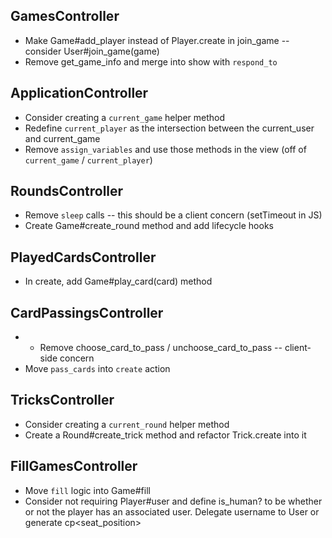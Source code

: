 ## GamesController
- Make Game#add_player instead of Player.create in join_game -- consider User#join_game(game)
- Remove get_game_info and merge into show with `respond_to`

## ApplicationController
- Consider creating a `current_game` helper method
- Redefine `current_player` as the intersection between the current_user and current_game
- Remove `assign_variables` and use those methods in the view (off of `current_game` / `current_player`)

## RoundsController
- Remove `sleep` calls -- this should be a client concern (setTimeout in JS)
- Create Game#create_round method and add lifecycle hooks

## PlayedCardsController
- In create, add Game#play_card(card) method

## CardPassingsController
- * Remove choose_card_to_pass / unchoose_card_to_pass -- client-side concern
- Move `pass_cards` into `create` action

## TricksController
- Consider creating a `current_round` helper method
- Create a Round#create_trick method and refactor Trick.create into it

## FillGamesController
- Move `fill` logic into Game#fill
- Consider not requiring Player#user and define is_human? to be whether or not the player has an associated user.  Delegate username to User or generate cp<seat_position>